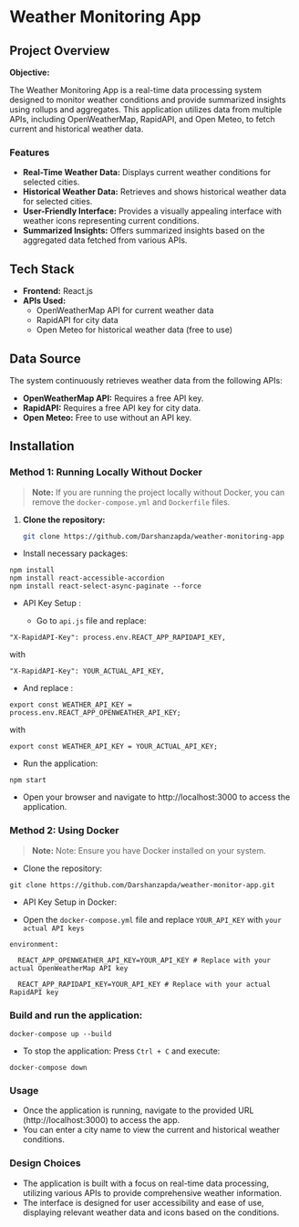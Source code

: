 # Weather Monitoring App

## Project Overview

**Objective:**  

The Weather Monitoring App is a real-time data processing system designed to monitor weather conditions and provide summarized insights using rollups and aggregates. This application utilizes data from multiple APIs, including OpenWeatherMap, RapidAPI, and Open Meteo, to fetch current and historical weather data.

### Features

- **Real-Time Weather Data:** Displays current weather conditions for selected cities.
- **Historical Weather Data:** Retrieves and shows historical weather data for selected cities.
- **User-Friendly Interface:** Provides a visually appealing interface with weather icons representing current conditions.
- **Summarized Insights:** Offers summarized insights based on the aggregated data fetched from various APIs.

## Tech Stack

- **Frontend:** React.js
- **APIs Used:**
  - OpenWeatherMap API for current weather data
  - RapidAPI for city data
  - Open Meteo for historical weather data (free to use)

## Data Source

The system continuously retrieves weather data from the following APIs:
- **OpenWeatherMap API:** Requires a free API key.
- **RapidAPI:** Requires a free API key for city data.
- **Open Meteo:** Free to use without an API key.

## Installation

### Method 1: Running Locally Without Docker

> **Note:** If you are running the project locally without Docker, you can remove the `docker-compose.yml` and `Dockerfile` files.

1. **Clone the repository:**
   ```bash
   git clone https://github.com/Darshanzapda/weather-monitoring-app
- Install necessary packages:

```
npm install
npm install react-accessible-accordion
npm install react-select-async-paginate --force
```
- API Key Setup :

    - Go to `api.js` file and replace:
```
"X-RapidAPI-Key": process.env.REACT_APP_RAPIDAPI_KEY,
```
with
```
"X-RapidAPI-Key": YOUR_ACTUAL_API_KEY,
```
  - And replace :
```
export const WEATHER_API_KEY = process.env.REACT_APP_OPENWEATHER_API_KEY;
```
with

```
export const WEATHER_API_KEY = YOUR_ACTUAL_API_KEY;
```

- Run the application:

```
npm start
```

-  Open your browser and navigate to http://localhost:3000 to access the application.


### Method 2: Using Docker
> **Note:** Note: Ensure you have Docker installed on your system.

- Clone the repository:

```
git clone https://github.com/Darshanzapda/weather-monitor-app.git
```

- API Key Setup in Docker:

- Open the `docker-compose.yml` file and replace `YOUR_API_KEY` with `your actual API keys`
```
environment:

  REACT_APP_OPENWEATHER_API_KEY=YOUR_API_KEY # Replace with your actual OpenWeatherMap API key

  REACT_APP_RAPIDAPI_KEY=YOUR_API_KEY # Replace with your actual RapidAPI key
```
### Build and run the application:

```
docker-compose up --build
```

- To stop the application: Press `Ctrl + C` and execute:

```
docker-compose down
```

###  Usage

- Once the application is running, navigate to the provided URL (http://localhost:3000) to access the app.
- You can enter a city name to view the current and historical weather conditions.

### Design Choices
- The application is built with a focus on real-time data processing, utilizing various APIs to provide comprehensive weather information.
- The interface is designed for user accessibility and ease of use, displaying relevant weather data and icons based on the conditions.